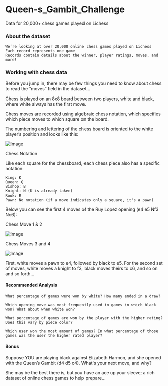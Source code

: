 # Queen-s_Gambit_Challenge
Data for 20,000+ chess games played on Lichess

### About the dataset

    We’re looking at over 20,000 online chess games played on Lichess
    Each record represents one game
    Records contain details about the winner, player ratings, moves, and more!

### Working with chess data

Before you jump in, there may be few things you need to know about chess to read the “moves” field in the dataset...

Chess is played on an 8x8 board between two players, white and black, where white always has the first move.

Chess moves are recorded using algebraic chess notation, which specifies which piece moves to which square on the board.

The numbering and lettering of the chess board is oriented to the white player’s position and looks like this:

![Image](https://images.ctfassets.net/p80c52b4itd3/2Sc1a2h5BezSIZVk6lLvIl/5f89ebb5a0ae040aa38b060cfe4a067c/chess_board.png)

Chess Notation

Like each square for the chessboard, each chess piece also has a specific notation:

    King: K
    Queen: Q
    Bishop: B
    Knight: N (K is already taken)
    Rook: R
    Pawn: No notation (if a move indicates only a square, it's a pawn)

Below you can see the first 4 moves of the Ruy Lopez opening (e4 e5 Nf3 Nc6):

Chess Move 1 & 2

![Image](https://images.ctfassets.net/p80c52b4itd3/5SnRRH1rfw8fFwloCah8hK/f49f12182407b8f961bdbe50b44e5ebe/chess_move_1.png)

Chess Moves 3 and 4

![Image](https://images.ctfassets.net/p80c52b4itd3/3ihoeqizGL9WctqNcmLykM/6c8f2461abc2c3a335e8dc59eb836ffe/chess_move_2.png)

First, white moves a pawn to e4, followed by black to e5. For the second set of moves, white moves a knight to f3, black moves theirs to c6, and so on and so forth...

#### Recommended Analysis

    What percentage of games were won by white? How many ended in a draw?

    Which opening move was most frequently used in games in which black won? What about when white won?

    What percentage of games are won by the player with the higher rating? Does this vary by piece color?

    Which user won the most amount of games? In what percentage of those games was the user the higher rated player?
    
#### Bonus

Suppose YOU are playing black against Elizabeth Harmon, and she opened with the Queen’s Gambit (d4 d5 c4). What's your next move, and why?

She may be the best there is, but you have an ace up your sleeve; a rich dataset of online chess games to help prepare...
